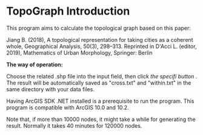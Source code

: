 TopoGraph Introduction
======================
This program aims to calculate the topological graph based on this paper:

Jiang B. (2018), A topological representation for taking cities as a coherent whole, Geographical Analysis, 50(3), 298–313. Reprinted in D'Acci L. (editor, 2019), Mathematics of Urban Morphology, Springer: Berlin

<b>The way of operation:</b> 

Choose the related .shp file into the input field, then click <i> the specifi button </i>. The result will be automatically saved as "cross.txt" and "within.txt" in the same directory with your data files. 

Having ArcGIS SDK .NET installed is a prerequisite to run the program. This program is compatible with ArcGIS 10.0 and 10.2.

Note that, if more than 10000 nodes, it might take a while for generating the result. Normally it takes 40 minutes for 120000 nodes.

